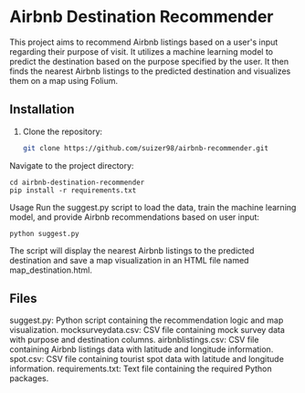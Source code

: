 # Airbnb Destination Recommender

This project aims to recommend Airbnb listings based on a user's input regarding their purpose of visit. It utilizes a machine learning model to predict the destination based on the purpose specified by the user. It then finds the nearest Airbnb listings to the predicted destination and visualizes them on a map using Folium.

## Installation

1. Clone the repository:
   ```bash
   git clone https://github.com/suizer98/airbnb-recommender.git
Navigate to the project directory:

```
cd airbnb-destination-recommender
pip install -r requirements.txt
```

Usage
Run the suggest.py script to load the data, train the machine learning model, and provide Airbnb recommendations based on user input:

```
python suggest.py
```

The script will display the nearest Airbnb listings to the predicted destination and save a map visualization in an HTML file named map_destination.html.

## Files
suggest.py: Python script containing the recommendation logic and map visualization.
mocksurveydata.csv: CSV file containing mock survey data with purpose and destination columns.
airbnblistings.csv: CSV file containing Airbnb listings data with latitude and longitude information.
spot.csv: CSV file containing tourist spot data with latitude and longitude information.
requirements.txt: Text file containing the required Python packages.